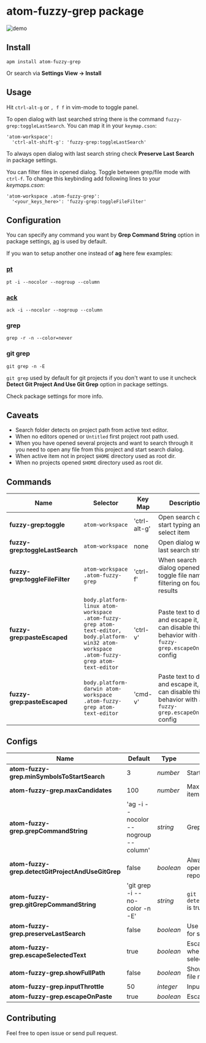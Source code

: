 # atom-fuzzy-grep package

![demo](https://raw.githubusercontent.com/geksilla/atom-fuzzy-grep/master/demo.gif)

## Install

    apm install atom-fuzzy-grep

Or search via __Settings View -> Install__

## Usage

Hit ```ctrl-alt-g``` or ```, f f``` in vim-mode to toggle panel.

To open dialog with last searched string there is the command ```fuzzy-grep:toggleLastSearch```. You can map it in your ```keymap.cson```:

```
'atom-workspace':
  'ctrl-alt-shift-g': 'fuzzy-grep:toggleLastSearch'
```

To always open dialog with last search string check **Preserve Last Search** in package settings.

You can filter files in opened dialog. Toggle between grep/file mode with ```ctrl-f```.
To change this keybinding add following lines to your *keymaps.cson*:

```
'atom-workspace .atom-fuzzy-grep':
  '<your_keys_here>': 'fuzzy-grep:toggleFileFilter'
```

## Configuration

You can specify any command you want by **Grep Command String** option in package settings,  [ag](https://github.com/ggreer/the_silver_searcher) is used by default.

If you wan to setup another one instead of **ag** here few examples:

### [pt](https://github.com/monochromegane/the_platinum_searcher)

    pt -i --nocolor --nogroup --column

### [ack](https://github.com/petdance/ack2)

    ack -i --nocolor --nogroup --column

### grep

    grep -r -n --color=never

### git grep

    git grep -n -E

```git grep``` used by default for git projects if you don't want to use it uncheck **Detect Git Project And Use Git Grep** option in package settings.

Check package settings for more info.

## Caveats

* Search folder detects on project path from active text editor.
* When no editors opened or `Untitled` first project root path used.
* When you have opened several projects and want to search through it you need to open any file from this project and start search dialog.
* When active item not in project `$HOME` directory used as root dir.
* When no projects opened `$HOME` directory used as root dir.

## Commands

Name                            | Selector         | Key Map               | Description
--------------------------------|------------------|-----------------------|----------------------------------------------------------------------
__fuzzy-grep:toggle__           | `atom-workspace` | 'ctrl-alt-g' | Open search dialog start typing and select item
__fuzzy-grep:toggleLastSearch__ | `atom-workspace` | none                  | Open dialog with last search string
__fuzzy-grep:toggleFileFilter__ | `atom-workspace .atom-fuzzy-grep` | 'ctrl-f'     | When search dialog opened toggle file name filtering on found results
__fuzzy-grep:pasteEscaped__ | `body.platform-linux atom-workspace .atom-fuzzy-grep atom-text-editor, body.platform-win32 atom-workspace .atom-fuzzy-grep atom-text-editor` | 'ctrl-v'     | Paste text to dialog and escape it, you can disable this behavior with `atom-fuzzy-grep.escapeOnPaste` config
__fuzzy-grep:pasteEscaped__ | `body.platform-darwin atom-workspace .atom-fuzzy-grep atom-text-editor` | 'cmd-v'     | Paste text to dialog and escape it, you can disable this behavior with `atom-fuzzy-grep.escapeOnPaste` config


## Configs

Name                                              | Default                              | Type      | Description
--------------------------------------------------|--------------------------------------|-----------|---------------------------------------------------------------------
__atom-fuzzy-grep.minSymbolsToStartSearch__       | 3                                    | _number_  | Start search after N symbol
__atom-fuzzy-grep.maxCandidates__                 | 100                                  | _number_  | Maximum count of displayed items
__atom-fuzzy-grep.grepCommandString__             | 'ag -i --nocolor --nogroup --column' | _string_  | Grep command
__atom-fuzzy-grep.detectGitProjectAndUseGitGrep__ | false                                | _boolean_ | Always use `git grep` when opened project is a git repository
__atom-fuzzy-grep.gitGrepCommandString__          | 'git grep -i --no-color -n -E'       | _string_  | `git grep` command used when `detectGitProjectAndUseGitGrep` is true
__atom-fuzzy-grep.preserveLastSearch__            | false                                | _boolean_ | Use last search string as input for search dialog
__atom-fuzzy-grep.escapeSelectedText__            | true                                | _boolean_ | Escape special characters when dialog opened with selected text
__atom-fuzzy-grep.showFullPath__                  | false                                | _boolean_ | Show full file path instead of file name
__atom-fuzzy-grep.inputThrottle__                 | 50                                   | _integer_ | Input throttle
__atom-fuzzy-grep.escapeOnPaste__                 | true                                   | _boolean_ | Escape pasted text


## Contributing

Feel free to open issue or send pull request.
